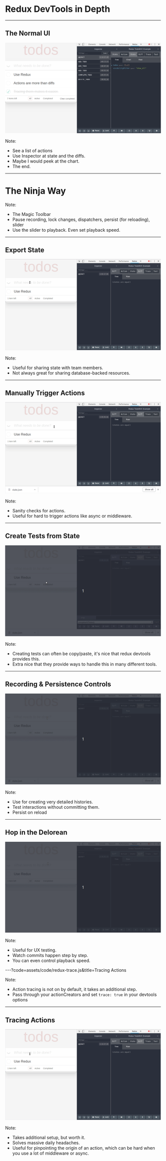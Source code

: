 # Redux DevTools in Depth

---

## The Normal UI

![](assets/img/basic-redux-devtools.png)

Note:
- See a list of actions
- Use Inspector  at state and the diffs.
- Maybe I would peek at the chart.
- The end.

---

# The Ninja Way

Note:
- The Magic Toolbar
- Pause recording, lock changes, dispatchers, persist (for reloading), slider
- Use the slider to playback. Even set playback speed.

---

## Export State

![](assets/img/redux-save-state-to-file.gif)

Note:
- Useful for sharing state with team members.
- Not always great for sharing database-backed resources.

---

## Manually Trigger Actions

![](assets/img/redux-manual-actions.gif)

Note:
- Sanity checks for actions.
- Useful for hard to trigger actions like async or middleware.

---

## Create Tests from State

![](assets/img/redux-export-tests.gif)

Note:
- Creating tests can often be copy/paste, it's nice that redux devtools provides this.
- Extra nice that they provide ways to handle this in many different tools.

---

## Recording & Persistence Controls

![](assets/img/redux-recording-controls.gif)

Note:
- Use for creating very detailed histories.
- Test interactions without committing them.
- Persist on reload

---

## Hop in the Delorean

![](assets/img/redux-time-travel.gif)

Note:
- Useful for UX testing.
- Watch commits happen step by step.
- You can even control playback speed.

---?code=assets/code/redux-trace.js&title=Tracing Actions

Note:
- Action tracing is not on by default, it takes an additional step.
- Pass through your actionCreators and set `trace: true` in your devtools options

---

## Tracing Actions

![](assets/img/redux-action-tracing.gif)

Note:
- Takes additional setup, but worth it.
- Solves massive daily headaches.
- Useful for pinpointing the origin of an action, which can be hard when you use a lot of middleware or async.
